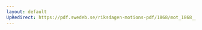 ```yaml
---
layout: default
UpRedirect: https://pdf.swedeb.se/riksdagen-motions-pdf/1868/mot_1868__ak__00203/mot_1868__ak__00203_002.pdf
---
```


